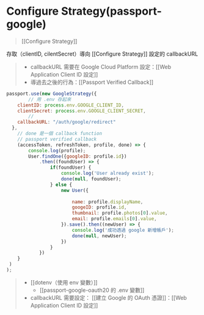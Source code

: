 # Configure Strategy(passport-google)
>[[Configure Strategy]]

存取（clientID, cilentSecret）導向 [[Configure Strategy]] 設定的 callbackURL



> - callbackURL 需要在	Google Cloud Platform 設定：[[Web Application Client ID 設定]]
> - 導過去之後的行為：[[Passport Verified Callback]]
```js
passport.use(new GoogleStrategy({
		// 用 .env 存起來
    clientID: process.env.GOOGLE_CLIENT_ID,
    clientSecret: process.env.GOOGLE_CLIENT_SECRET,
		// 
    callbackURL: "/auth/google/redirect"
  },
	// done 是一個 callback function
	// passport verified callback
	(accessToken, refreshToken, profile, done) => {
		console.log(profile);
		User.findOne({googleID: profile.id})
			.then((foundUser) => {
				if(foundUser) {
					console.log('User already exist');
					done(null, foundUser);
				} else {
					new User({
						
						name: profile.displayName,
						googeID: profile.id,
						thumbnail: profile.photos[0].value,
						email: profile.emails[0].value,
					}).save().then((newUser) => {
						console.log('成功透過 google 新增帳戶');
						done(null, newUser);
					})
				}
			})
	}
 )
);
```
> - [[dotenv（使用 env 變數）]]
>	 - [[passport-google-oauth20 的 .env 變數]]
>- callbackURL 需要設定：
>	 [[建立 Google 的 OAuth 憑證]]：[[Web Application Client ID 設定]]
